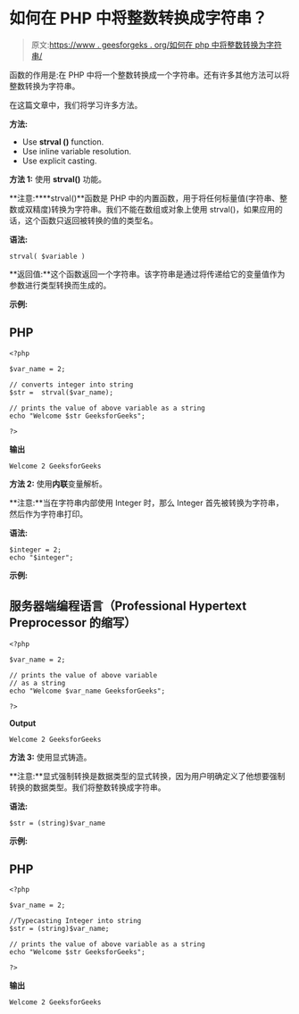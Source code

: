 # 如何在 PHP 中将整数转换成字符串？

> 原文:[https://www . geesforgeks . org/如何在 php 中将整数转换为字符串/](https://www.geeksforgeeks.org/how-to-convert-an-integer-into-a-string-in-php/)

函数的作用是:在 PHP 中将一个整数转换成一个字符串。还有许多其他方法可以将整数转换为字符串。

在这篇文章中，我们将学习许多方法。

**方法:**

*   Use **strval ()** function.
*   Use inline variable resolution.
*   Use explicit casting.

**方法 1:** 使用 **strval()** 功能。

**注意:****strval()**函数是 PHP 中的内置函数，用于将任何标量值(字符串、整数或双精度)转换为字符串。我们不能在数组或对象上使用 strval()，如果应用的话，这个函数只返回被转换的值的类型名。

**语法:**

```
strval( $variable ) 
```

**返回值:**这个函数返回一个字符串。该字符串是通过将传递给它的变量值作为参数进行类型转换而生成的。

**示例:**

## PHP

```
<?php

$var_name = 2;

// converts integer into string
$str =  strval($var_name);

// prints the value of above variable as a string
echo "Welcome $str GeeksforGeeks";

?>
```

**输出**

```
Welcome 2 GeeksforGeeks
```

**方法 2:** 使用**内联**变量解析。

**注意:**当在字符串内部使用 Integer 时，那么 Integer 首先被转换为字符串，然后作为字符串打印。

**语法:**

```
$integer = 2;
echo "$integer";
```

**示例:**

## 服务器端编程语言（Professional Hypertext Preprocessor 的缩写）

```
<?php

$var_name = 2;

// prints the value of above variable
// as a string
echo "Welcome $var_name GeeksforGeeks";

?>
```

**Output**

```
Welcome 2 GeeksforGeeks
```

**方法 3:** 使用显式铸造。

**注意:**显式强制转换是数据类型的显式转换，因为用户明确定义了他想要强制转换的数据类型。我们将整数转换成字符串。

**语法:**

```
$str = (string)$var_name
```

**示例:**

## PHP

```
<?php

$var_name = 2;

//Typecasting Integer into string
$str = (string)$var_name;

// prints the value of above variable as a string
echo "Welcome $str GeeksforGeeks";

?>
```

**输出**

```
Welcome 2 GeeksforGeeks
```
